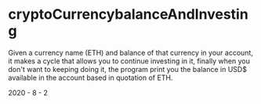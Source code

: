 # cryptoCurrencybalanceAndInvesting
Given a currency name (ETH) and balance of that currency in your account, it makes a cycle that allows you to continue investing in it, finally when you don't want to keeping doing it, the program print you the balance in USD$ available in the account based in quotation of ETH.

2020 - 8 - 2
